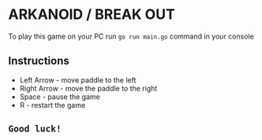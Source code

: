 # ARKANOID / BREAK OUT

To play this game on your PC run ```go run main.go``` command in your console

## Instructions

- Left Arrow - move paddle to the left
- Right Arrow - move the paddle to the right
- Space - pause the game
- R - restart the game

## ```Good luck!```
